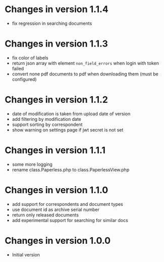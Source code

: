 Changes in version 1.1.4
==========================

- fix regression in searching documents

Changes in version 1.1.3
==========================

- fix color of labels
- return json array with element `non_field_errors` when login with
  token failed
- convert none pdf documents to pdf when downloading them (must be
  configured)

Changes in version 1.1.2
==========================

- date of modification is taken from upload date of version
- add filtering by modification date
- support sorting by correspondent
- show warning on settings page if jwt secret is not set

Changes in version 1.1.1
==========================

- some more logging
- rename class.Paperless.php to class.PaperlessView.php

Changes in version 1.1.0
==========================

- add support for correspondents and document types
- use document id as archive serial number
- return only released documents
- add experimental support for searching for similar docs

Changes in version 1.0.0
==========================

- Initial version
